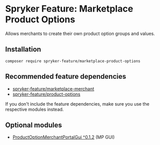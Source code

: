 # Spryker Feature: Marketplace Product Options

Allows merchants to create their own product option groups and values.

## Installation

```
composer require spryker-feature/marketplace-product-options
```

## Recommended feature dependencies
- [spryker-feature/marketplace-merchant](https://github.com/spryker-feature/marketplace-merchant)
- [spryker-feature/product-options](https://github.com/spryker-feature/product-options)

If you don't include the feature dependencies, make sure you use the respective modules instead.

## Optional modules
- [ProductOptionMerchantPortalGui ^0.1.2](https://github.com/spryker/product-option-merchant-portal-gui) (MP GUI)

